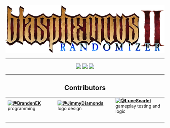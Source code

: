 <p align="center">
  <img src="logo.png">
</p>

---

<p align="center">
  <img src="https://img.shields.io/github/v/release/BrandenEK/BlasII.Randomizer">
  <img src="https://img.shields.io/github/last-commit/BrandenEK/BlasII.Randomizer?color=important">
  <img src="https://img.shields.io/github/downloads/BrandenEK/BlasII.Randomizer/total?color=success">
</p>

---

<h2 align="center">
  Contributors
</h2>

<table align="center">

<tr>

<!-- Damocles -->
<td>
<div style="float: left">
<img align="left" src="https://images.weserv.nl/?url=github.com/BrandenEK.png?v=4&w=65&h=65&fit=cover&mask=circle" />
<b><a href="https://github.com/BrandenEK">@BrandenEK</a></b> <br>
programming
</div>
</td>

<!-- Jimmy Diamonds -->
<td>
<div style="float: left">
<img align="left" src="https://images.weserv.nl/?url=github.com/JimmyDiamonds.png?v=4&w=65&h=65&fit=cover&mask=circle" />
<b><a href="https://github.com/JimmyDiamonds">@JimmyDiamonds</a></b> <br>
logo design
</div>
</td>

<!-- Luce Scarlet -->
<td>
<div style="float: left">
<img align="left" src="https://images.weserv.nl/?url=github.com/LuceScarlet.png?v=4&w=65&h=65&fit=cover&mask=circle" />
<b><a href="https://github.com/LuceScarlet">@LuceScarlet</a></b> <br>
gameplay testing and logic
</div>
</td>

</tr>

<tr>
<td> <img width="248" height="1" /> </td>
<td> <img width="248" height="1" /> </td>
<td> <img width="248" height="1" /> </td>
</tr>

</table>
